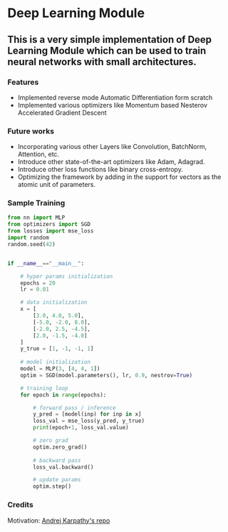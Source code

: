 # Deep Learning Module

## This is a very simple implementation of Deep Learning Module which can be used to train neural networks with small architectures.

### Features
- Implemented reverse mode Automatic Differentiation form scratch
- Implemented various optimizers like Momentum based Nesterov Accelerated Gradient Descent

### Future works
- Incorporating various other Layers like Convolution, BatchNorm, Attention, etc.
- Introduce other state-of-the-art optimizers like Adam, Adagrad.
- Introduce other loss functions like binary cross-entropy.
- Optimizing the framework by adding in the support for vectors as the atomic unit of parameters.

### Sample Training
```python
from nn import MLP
from optimizers import SGD
from losses import mse_loss
import random
random.seed(42)


if __name__=="__main__":

    # hyper params initialization
    epochs = 20
    lr = 0.01

    # data initialization
    x = [
        [3.0, 4.0, 5.0],
        [-5.0, -2.0, 8.0],
        [-2.0, 2.5, -4.5],
        [2.0, -1.5, -4.0]
    ]
    y_true = [1, -1, -1, 1]
    
    # model initialization
    model = MLP(3, [4, 4, 1])
    optim = SGD(model.parameters(), lr, 0.9, nestrov=True)

    # training loop
    for epoch in range(epochs):

        # forward pass / inference
        y_pred = [model(inp) for inp in x]
        loss_val = mse_loss(y_pred, y_true)
        print(epoch+1, loss_val.value)

        # zero grad
        optim.zero_grad()
        
        # backward pass
        loss_val.backward()

        # update params
        optim.step()
```

### Credits
Motivation: [Andrej Karpathy's repo](https://github.com/karpathy/micrograd)